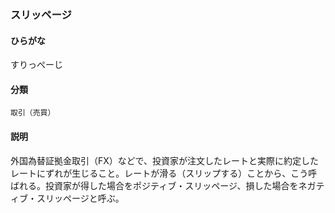 <div style="display:none;">

## [あ行](securities-terms?id=あ行)
## [か行](securities-terms?id=か行)
## [さ行](securities-terms?id=さ行)

</div>

### スリッページ

#### ひらがな

すりっぺーじ

#### 分類

`取引（売買）`

#### 説明

外国為替証拠金取引（FX）などで、投資家が注文したレートと実際に約定したレートにずれが生じること。レートが滑る（スリップする）ことから、こう呼ばれる。投資家が得した場合をポジティブ・スリッページ、損した場合をネガティブ・スリッページと呼ぶ。

<div style="display:none;">

## [た行](securities-terms?id=た行)
## [な行](securities-terms?id=な行)
## [は行](securities-terms?id=は行)
## [ま行](securities-terms?id=ま行)
## [や行](securities-terms?id=や行)
## [ら行](securities-terms?id=ら行)
## [わ行](securities-terms?id=わ行)
## [英数字・記号](securities-terms?id=英数字・記号)

</div>

